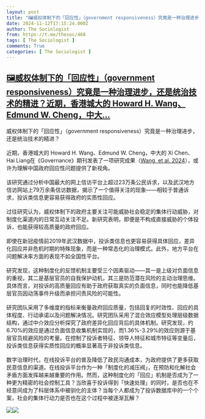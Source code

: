 ```yaml
---
layout: post
title: "🖼威权体制下的「回应性」（government responsiveness）究竟是一种治理进步，还是统治技术的精进？近期，香港城大的 Howard H. Wang、Edmund W. Cheng，中大"
date: 2024-11-12T17:15:24.000Z
author: The Sociologist
from: https://t.me/thesoc/468
tags: [ The Sociologist ]
comments: True
categories: [ The Sociologist ]
---
```

<!--1731431724000-->
[🖼威权体制下的「回应性」（government responsiveness）究竟是一种治理进步，还是统治技术的精进？近期，香港城大的 Howard H. Wang、Edmund W. Cheng，中大...](https://t.me/thesoc/468)
------

<div>
<p></p><div class="tgme_widget_message_text js-message_text" dir="auto">威权体制下的「回应性」（government responsiveness）究竟是一种治理进步，还是统治技术的精进？<br><br>近期，香港城大的 Howard H. Wang、Edmund W. Cheng，中大的 Xi Chen、Hai Liang在《Governance》期刊发表了一项研究成果（<a href="https://t.me/thesoclib/485" target="_blank" rel="noopener" onclick="return confirm('Open this link?\n\n'+this.href);">Wang, et al. 2024</a>），或许为理解中国政府回应性问题提供了新视角。<br><br>该研究通过分析中国最大的网上信访平台上超过23万条公民诉求，以及武汉地方信访网站上79万余条信访数据，揭示了一个值得关注的现象——相较于普通诉求，投诉类信息更容易获得政府的实质性回应。<br><br>过往研究认为，威权体制下的政府主要关注可能威胁社会稳定的集体行动威胁，对制度化渠道内的日常互动关注不足。新研究表明，即便是不构成直接威胁的个体投诉，也能获得较高质量的政府回应。<br><br>即使在新冠疫情前2019年武汉数据中，投诉类信息也更容易获得具体回应，差异化回应并非危机时期的特殊现象，而是一种常态化的治理模式。此外，地方平台在问题解决率方面的表现不如全国性平台。<br><br>研究发现，这种制度化的反馈机制主要受三个因素驱动——其一是上级对负面信息的重视，其二是基层官员的自我保护动机，其三是防范潜在风险的主动治理思维。具体而言，对投诉的高质量回应有助于政府获取真实的负面信息，同时也能降低基层官员因动荡事件升级而承担问责风险的可能性。<br><br>研究团队采用了多维度的指标来衡量政府回应质量，包括回复的时效性、回应的具体程度、行动承诺以及问题解决情况。研究团队采用了混合效应模型处理层级数据结构，通过中介效应分析探究了政府差异化回应背后的具体机制。研究发现，约6.70%的效应是通过负面信息收集机制实现的，而1.36%-3.29%的效应则源于基层官员规避风险的考量。在控制了投诉者特征、领导人特征和城市特征等变量后，投诉类信息获得实质性回应的概率显著高于非投诉类信息。<br><br>数字治理时代，在线投诉平台的普及降低了政民沟通成本，为政府提供了更多获取民意信息的渠道。在线投诉平台作为一种「制度化的减压阀」，在预防和化解社会矛盾方面发挥越来越重要的作用。然而，这种制度化的「回应」机制是否成为了一种更为精密的社会控制工具？当欣喜于投诉得到「快速处理」的同时，是否也在不经意间成为了科层体系中被驯化的主体？当每个人都成为了投诉数据库中的一个个案，社会的集体行动力是否也在这个过程中被逐渐瓦解？</div><p></p><img src="https://cdn5.cdn-telegram.org/file/LOhzbmfHi6po-sXJKO4c_1cpXHYrjcoJdQP-C_7LT3avg-I8rel4q3-J4-6TH5ky0Tw2CSNwBZZZBI-f5Dj-nfU3uagdFIjXa7roFiXe525p8NsrODzLZ-tj-ICaZRFf88ApZfOFIwBNWP7zFjTo2m9K72vC9QXg5g25Ty-1tLZvRM0NC00Az6Q10pLpl7mdFoc2v2yYIxNd5Yu_g0dqkdPbqKyQWc3R-pmLA4vyhhw2r4r0p67S6NMRJfucBD33DF9SVkgWDqtJFH6ZaUOR1N7SVOzK8XLXu37TO1_AduzEZ3ifqhvijVI5vW26F8cL95LeB_zI-xA6TtnnEf2GmQ.jpg" referrerpolicy="no-referrer"><img src="https://cdn5.cdn-telegram.org/file/rOAvR-igtdvqtDSvQTNcZHTuu3EPN5sGwiuKUlYkUyBBoh_I57KwWy1oTqWvc2pvluG-842f4O3mvXggqDOAMqKSfg_J5WyQ3z8aZ44mn5qz_JaVBmg-PjPa0ZldRwoYZl8ZB14ut3wDhRBdLaCYb_4PvFZ9LDDLVHE2Ksq_UuJSnmXhFqZaHhGiInr4INqeL7PwpqhtbooOADk3NrULgT4GszANo7TJEGUu-Yx4hnmtUC_6r4_n_6CEChfSvVMri5_Ar27oO2AvQjoiLBwCYwrt8Rfnj1LgTfmHvcMQcq68FOUehcH2MkSvq9SnKEEmkTg-3V0cy5jQW5YfgrBhOg.jpg" referrerpolicy="no-referrer">
</div>

